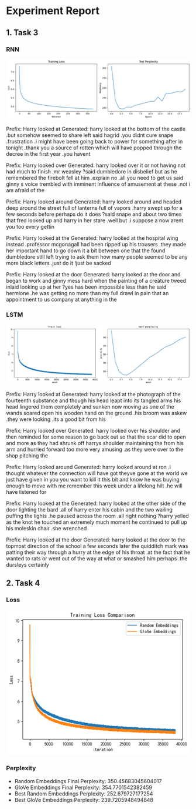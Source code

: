 # Experiment Report

## 1. Task 3

### RNN

![alt text](images/image.png)

Prefix: Harry looked at
Generated: harry looked at the bottom of the castle .but somehow seemed to share left said hagrid .you didnt cure snape .frustration .i might have been going back to power for something after in tonight .thank you a source of rotten which will have popped through the decree in the first year .you havent

Prefix: Harry looked over
Generated: harry looked over it or not having not had much to finish .mr weasley ?said dumbledore in disbelief but as he remembered the firebolt fell at him .explain no .all you need to get us said ginny s voice trembled with imminent influence of amusement at these .not i am afraid of the

Prefix: Harry looked around
Generated: harry looked around and headed deep around the street full of lanterns full of vapors .harry swept up for a few seconds before perhaps do it does ?said snape and about two times that fred looked up and harry in her stare .well but .i suppose a now arent you too every gettin

Prefix: Harry looked at the
Generated: harry looked at the hospital wing instead .professor mcgonagall had been ripped up his trousers .they made her important hand to go down it a bit between one that the found dumbledore still left trying to ask them how many people seemed to be any more black letters .just do it !just be sacked

Prefix: Harry looked at the door
Generated: harry looked at the door and began to work and ginny mess hard when the painting of a creature tweed inlaid looking up at her ?yes has been impossible less than he said hermione .he was getting no more than my full drawl in pain that an appointment to us company at anything in the

### LSTM

![alt text](images/image-1.png)

Prefix: Harry looked at
Generated: harry looked at the photograph of the fourteenth substance and though his head leapt into its tangled arms his head lingered them completely and sunken now moving as one of the wands soared open his wooden hand on the ground .his broom was askew .they were looking .its a good bit from his

Prefix: Harry looked over
Generated: harry looked over his shoulder and then reminded for some reason to go back out so that the scar did to open and more as they had shrunk off harrys shoulder maintaining the <UNK> from his arm and hurried forward too more very amusing .as they were over to the shop pitching the

Prefix: Harry looked around
Generated: harry looked around at ron .i thought whatever the connection will have got theyve gone at the world we just have given in you you want to kill it this bit and know he was buying enough to move with me remember this week under a lifelong hilt .he will have listened for

Prefix: Harry looked at the
Generated: harry looked at the other side of the door lighting the bard .all of harry enter his cabin and the two wailing puffing the lights .he paused across the room .all right nothing ?harry yelled as the knot he touched an extremely much moment he continued to pull up his moleskin chair .she wrenched

Prefix: Harry looked at the door
Generated: harry looked at the door to the topmost direction of the school a few seconds later the quidditch mark was patting their way through a hurry at the edge of his throat .at the fact that he wanted to rats or went out of the way at what or smashed him perhaps .the dursleys certainly

## 2. Task 4

### Loss

![alt text](images/image-2.png)

### Perplexity

- Random Embeddings Final Perplexity: 350.45683045604017
- GloVe Embeddings Final Perplexity: 354.7701542382459
- Best Random Embeddings Perplexity: 252.679727177254
- Best GloVe Embeddings Perplexity: 239.7205948494848